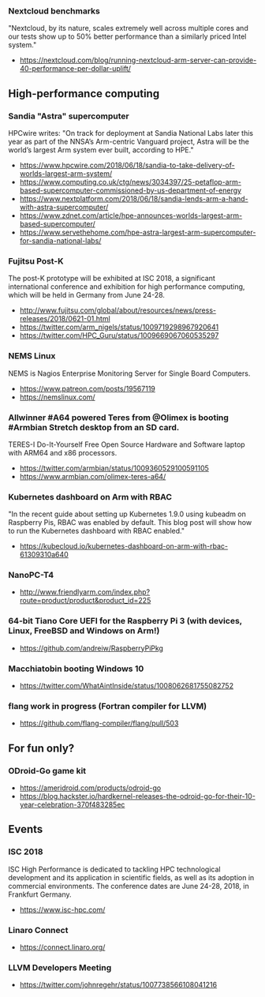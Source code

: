 ### Nextcloud benchmarks

"Nextcloud, by its nature, scales extremely well across multiple cores 
and our tests show up to 50% better performance than a similarly priced Intel system."

* https://nextcloud.com/blog/running-nextcloud-arm-server-can-provide-40-performance-per-dollar-uplift/

## High-performance computing

### Sandia "Astra" supercomputer

HPCwire writes: "On track for deployment at Sandia National Labs later this year as part of the NNSA’s Arm-centric Vanguard project, Astra will be the world’s largest Arm system ever built, according to HPE."

* https://www.hpcwire.com/2018/06/18/sandia-to-take-delivery-of-worlds-largest-arm-system/
* https://www.computing.co.uk/ctg/news/3034397/25-petaflop-arm-based-supercomputer-commissioned-by-us-department-of-energy
* https://www.nextplatform.com/2018/06/18/sandia-lends-arm-a-hand-with-astra-supercomputer/
* https://www.zdnet.com/article/hpe-announces-worlds-largest-arm-based-supercomputer/
* https://www.servethehome.com/hpe-astra-largest-arm-supercomputer-for-sandia-national-labs/

### Fujitsu Post-K

The post-K prototype will be exhibited at ISC 2018, a significant international conference and exhibition for high performance computing, which will be held in Germany from June 24-28.

* http://www.fujitsu.com/global/about/resources/news/press-releases/2018/0621-01.html
* https://twitter.com/arm_nigels/status/1009719298967920641
* https://twitter.com/HPC_Guru/status/1009669067060535297

### NEMS Linux

NEMS is Nagios Enterprise Monitoring Server for Single Board Computers.

* https://www.patreon.com/posts/19567119
* https://nemslinux.com/

### Allwinner #A64 powered Teres from @Olimex is booting #Armbian Stretch desktop from an SD card.

TERES-I Do-It-Yourself Free Open Source Hardware and Software laptop with ARM64 and x86 processors.

* https://twitter.com/armbian/status/1009360529100591105
* https://www.armbian.com/olimex-teres-a64/

### Kubernetes dashboard on Arm with RBAC

"In the recent guide about setting up Kubernetes 1.9.0 using kubeadm on Raspberry Pis, RBAC was enabled by default. This blog post will show how to run the Kubernetes dashboard with RBAC enabled."

* https://kubecloud.io/kubernetes-dashboard-on-arm-with-rbac-61309310a640

### NanoPC-T4

* http://www.friendlyarm.com/index.php?route=product/product&product_id=225

### 64-bit Tiano Core UEFI for the Raspberry Pi 3 (with devices, Linux, FreeBSD and Windows on Arm!)

* https://github.com/andreiw/RaspberryPiPkg

### Macchiatobin booting Windows 10

* https://twitter.com/WhatAintInside/status/1008062681755082752

### flang work in progress (Fortran compiler for LLVM)

* https://github.com/flang-compiler/flang/pull/503

## For fun only?

### ODroid-Go game kit

* https://ameridroid.com/products/odroid-go
* https://blog.hackster.io/hardkernel-releases-the-odroid-go-for-their-10-year-celebration-370f483285ec

## Events

### ISC 2018

ISC High Performance is dedicated to tackling HPC technological development and its application in scientific fields, as well as its adoption in commercial environments. The conference dates are June 24-28, 2018, in Frankfurt Germany.

* https://www.isc-hpc.com/

### Linaro Connect

* https://connect.linaro.org/

### LLVM Developers Meeting

* https://twitter.com/johnregehr/status/1007738566108041216
